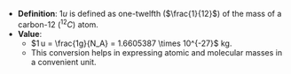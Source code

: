 - **Definition**: $1 u$ is defined as one-twelfth ($\frac{1}{12}$​) of the mass of a carbon-12 ($^{12}C$) atom.
- **Value**:
    - $1 u = \frac{1g}{N_A} = 1.6605387 \times 10^{-27}$ kg.
    - This conversion helps in expressing atomic and molecular masses in a convenient unit.